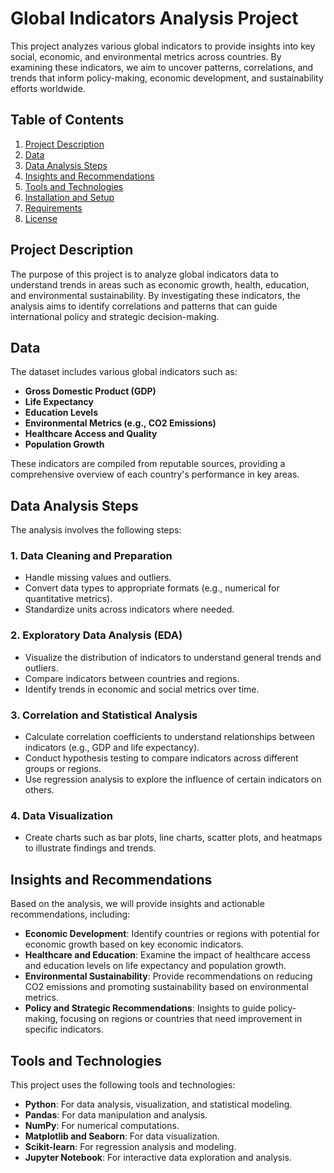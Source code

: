 # Global Indicators Analysis Project

This project analyzes various global indicators to provide insights into key social, economic, and environmental metrics across countries. By examining these indicators, we aim to uncover patterns, correlations, and trends that inform policy-making, economic development, and sustainability efforts worldwide.

## Table of Contents
1. [Project Description](#project-description)
2. [Data](#data)
3. [Data Analysis Steps](#data-analysis-steps)
4. [Insights and Recommendations](#insights-and-recommendations)
5. [Tools and Technologies](#tools-and-technologies)
6. [Installation and Setup](#installation-and-setup)
7. [Requirements](#requirements)
8. [License](#license)

## Project Description

The purpose of this project is to analyze global indicators data to understand trends in areas such as economic growth, health, education, and environmental sustainability. By investigating these indicators, the analysis aims to identify correlations and patterns that can guide international policy and strategic decision-making.

## Data

The dataset includes various global indicators such as:
- **Gross Domestic Product (GDP)**
- **Life Expectancy**
- **Education Levels**
- **Environmental Metrics (e.g., CO2 Emissions)**
- **Healthcare Access and Quality**
- **Population Growth**

These indicators are compiled from reputable sources, providing a comprehensive overview of each country's performance in key areas.

## Data Analysis Steps

The analysis involves the following steps:

### 1. Data Cleaning and Preparation

- Handle missing values and outliers.
- Convert data types to appropriate formats (e.g., numerical for quantitative metrics).
- Standardize units across indicators where needed.

### 2. Exploratory Data Analysis (EDA)

- Visualize the distribution of indicators to understand general trends and outliers.
- Compare indicators between countries and regions.
- Identify trends in economic and social metrics over time.

### 3. Correlation and Statistical Analysis

- Calculate correlation coefficients to understand relationships between indicators (e.g., GDP and life expectancy).
- Conduct hypothesis testing to compare indicators across different groups or regions.
- Use regression analysis to explore the influence of certain indicators on others.

### 4. Data Visualization

- Create charts such as bar plots, line charts, scatter plots, and heatmaps to illustrate findings and trends.

## Insights and Recommendations

Based on the analysis, we will provide insights and actionable recommendations, including:

- **Economic Development**: Identify countries or regions with potential for economic growth based on key economic indicators.
- **Healthcare and Education**: Examine the impact of healthcare access and education levels on life expectancy and population growth.
- **Environmental Sustainability**: Provide recommendations on reducing CO2 emissions and promoting sustainability based on environmental metrics.
- **Policy and Strategic Recommendations**: Insights to guide policy-making, focusing on regions or countries that need improvement in specific indicators.

## Tools and Technologies

This project uses the following tools and technologies:

- **Python**: For data analysis, visualization, and statistical modeling.
- **Pandas**: For data manipulation and analysis.
- **NumPy**: For numerical computations.
- **Matplotlib and Seaborn**: For data visualization.
- **Scikit-learn**: For regression analysis and modeling.
- **Jupyter Notebook**: For interactive data exploration and analysis.
